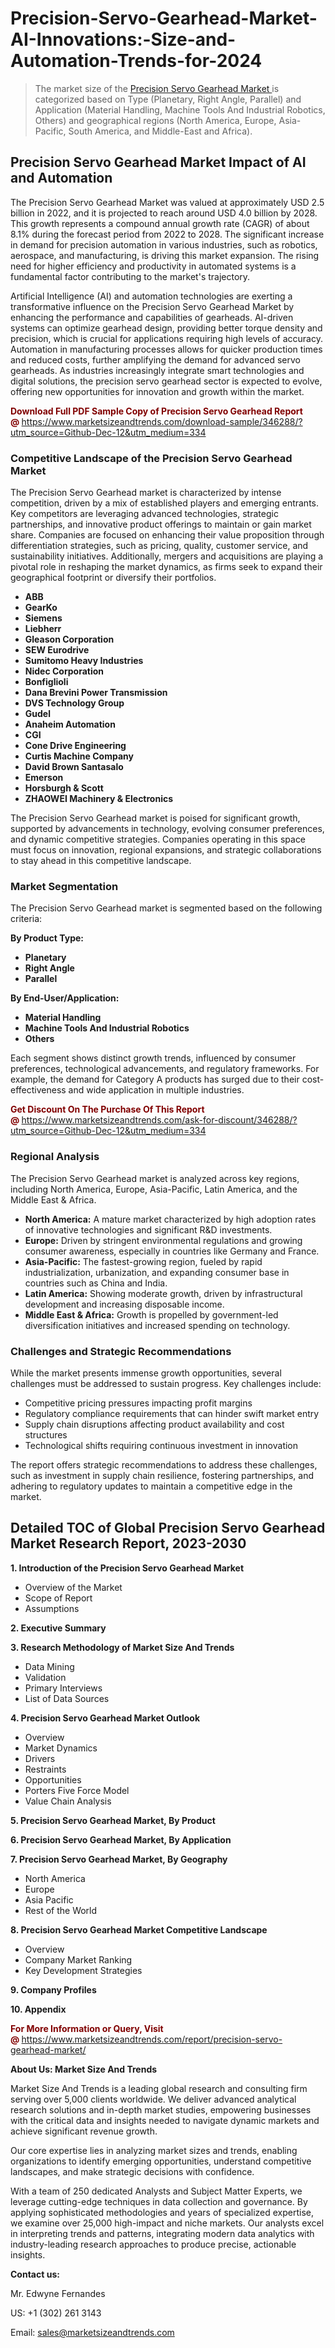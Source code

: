 <H1>Precision-Servo-Gearhead-Market-AI-Innovations:-Size-and-Automation-Trends-for-2024</H1><blockquote><p>The market size of the <a href="https://www.marketsizeandtrends.com/download-sample/346288/?utm_source=Github-Dec-12&amp;utm_medium=334" target="_blank">Precision Servo Gearhead Market </a>is categorized based on Type (Planetary, Right Angle, Parallel) and Application (Material Handling, Machine Tools And Industrial Robotics, Others) and geographical regions (North America, Europe, Asia-Pacific, South America, and Middle-East and Africa).</p></blockquote><p><h2>Precision Servo Gearhead Market Impact of AI and Automation</h2><p>The Precision Servo Gearhead Market was valued at approximately USD 2.5 billion in 2022, and it is projected to reach around USD 4.0 billion by 2028. This growth represents a compound annual growth rate (CAGR) of about 8.1% during the forecast period from 2022 to 2028. The significant increase in demand for precision automation in various industries, such as robotics, aerospace, and manufacturing, is driving this market expansion. The rising need for higher efficiency and productivity in automated systems is a fundamental factor contributing to the market's trajectory.</p><p>Artificial Intelligence (AI) and automation technologies are exerting a transformative influence on the Precision Servo Gearhead Market by enhancing the performance and capabilities of gearheads. AI-driven systems can optimize gearhead design, providing better torque density and precision, which is crucial for applications requiring high levels of accuracy. Automation in manufacturing processes allows for quicker production times and reduced costs, further amplifying the demand for advanced servo gearheads. As industries increasingly integrate smart technologies and digital solutions, the precision servo gearhead sector is expected to evolve, offering new opportunities for innovation and growth within the market.</p></p><p><strong><span style="color: #800000;">Download Full PDF Sample Copy of Precision Servo Gearhead Report @</span>&nbsp;</strong><a href="https://www.marketsizeandtrends.com/download-sample/346288/?utm_source=Github-Dec-12&amp;utm_medium=334">https://www.marketsizeandtrends.com/download-sample/346288/?utm_source=Github-Dec-12&amp;utm_medium=334</a></p><h3>Competitive Landscape of the Precision Servo Gearhead Market</h3><p>The Precision Servo Gearhead market is characterized by intense competition, driven by a mix of established players and emerging entrants. Key competitors are leveraging advanced technologies, strategic partnerships, and innovative product offerings to maintain or gain market share. Companies are focused on enhancing their value proposition through differentiation strategies, such as pricing, quality, customer service, and sustainability initiatives. Additionally, mergers and acquisitions are playing a pivotal role in reshaping the market dynamics, as firms seek to expand their geographical footprint or diversify their portfolios.</p><p><strong><p><ul><li>ABB </li><li> GearKo </li><li> Siemens </li><li> Liebherr </li><li> Gleason Corporation </li><li> SEW Eurodrive </li><li> Sumitomo Heavy Industries </li><li> Nidec Corporation </li><li> Bonfiglioli </li><li> Dana Brevini Power Transmission </li><li> DVS Technology Group </li><li> Gudel </li><li> Anaheim Automation </li><li> CGI </li><li> Cone Drive Engineering </li><li> Curtis Machine Company </li><li> David Brown Santasalo </li><li> Emerson </li><li> Horsburgh & Scott </li><li> ZHAOWEI Machinery & Electronics</p></li></ul></p></strong></p><p>The Precision Servo Gearhead market is poised for significant growth, supported by advancements in technology, evolving consumer preferences, and dynamic competitive strategies. Companies operating in this space must focus on innovation, regional expansions, and strategic collaborations to stay ahead in this competitive landscape.</p><h3>Market Segmentation</h3><p>The Precision Servo Gearhead market is segmented based on the following criteria:</p><p><strong>By Product Type:</strong></p><p><strong><p><ul><li>Planetary </li><li> Right Angle </li><li> Parallel</p></li></ul></p></strong></p><p><strong>By End-User/Application:</strong></p><p><strong><p><ul><li>Material Handling </li><li> Machine Tools And Industrial Robotics </li><li> Others</p></li></ul></p></strong></p><p>Each segment shows distinct growth trends, influenced by consumer preferences, technological advancements, and regulatory frameworks. For example, the demand for Category A products has surged due to their cost-effectiveness and wide application in multiple industries.</p><p><strong><span style="color: #800000;">Get Discount On The Purchase Of This Report @&nbsp;</span></strong><a href="https://www.marketsizeandtrends.com/ask-for-discount/346288/?utm_source=Github-Dec-12&amp;utm_medium=334">https://www.marketsizeandtrends.com/ask-for-discount/346288/?utm_source=Github-Dec-12&amp;utm_medium=334</a></p><h3>Regional Analysis</h3><p>The Precision Servo Gearhead market is analyzed across key regions, including North America, Europe, Asia-Pacific, Latin America, and the Middle East &amp; Africa.</p><ul><li><strong>North America:</strong> A mature market characterized by high adoption rates of innovative technologies and significant R&amp;D investments.</li><li><strong>Europe:</strong> Driven by stringent environmental regulations and growing consumer awareness, especially in countries like Germany and France.</li><li><strong>Asia-Pacific:</strong> The fastest-growing region, fueled by rapid industrialization, urbanization, and expanding consumer base in countries such as China and India.</li><li><strong>Latin America:</strong> Showing moderate growth, driven by infrastructural development and increasing disposable income.</li><li><strong>Middle East &amp; Africa:</strong> Growth is propelled by government-led diversification initiatives and increased spending on technology.</li></ul><h3>Challenges and Strategic Recommendations</h3><p>While the market presents immense growth opportunities, several challenges must be addressed to sustain progress. Key challenges include:</p><ul><li>Competitive pricing pressures impacting profit margins</li><li>Regulatory compliance requirements that can hinder swift market entry</li><li>Supply chain disruptions affecting product availability and cost structures</li><li>Technological shifts requiring continuous investment in innovation</li></ul><p>The report offers strategic recommendations to address these challenges, such as investment in supply chain resilience, fostering partnerships, and adhering to regulatory updates to maintain a competitive edge in the market.</p><h2>Detailed TOC of Global Precision Servo Gearhead Market Research Report, 2023-2030</h2><p><strong>1. Introduction of the Precision Servo Gearhead Market</strong></p><ul><li>Overview of the Market</li><li>Scope of Report</li><li>Assumptions&nbsp;</li></ul><p><strong>2. Executive Summary</strong></p><p><strong>3. Research Methodology of <strong>Market Size And Trends</strong></strong></p><ul><li>Data Mining</li><li>Validation</li><li>Primary Interviews</li><li>List of Data Sources&nbsp;</li></ul><p><strong>4. Precision Servo Gearhead Market Outlook</strong></p><ul><li>Overview</li><li>Market Dynamics</li><li>Drivers</li><li>Restraints</li><li>Opportunities</li><li>Porters Five Force Model</li><li>Value Chain Analysis&nbsp;</li></ul><p><strong>5. Precision Servo Gearhead Market, By Product</strong></p><p><strong>6. Precision Servo Gearhead Market, By Application</strong></p><p><strong>7. Precision Servo Gearhead Market, By Geography</strong></p><ul><li>North America</li><li>Europe</li><li>Asia Pacific</li><li>Rest of the World&nbsp;</li></ul><p><strong>8. Precision Servo Gearhead Market Competitive Landscape</strong></p><ul><li>Overview</li><li>Company Market Ranking</li><li>Key Development Strategies&nbsp;</li></ul><p><strong>9. Company Profiles</strong></p><p><strong>10. Appendix</strong></p><p><strong><span style="color: #800000;">For More Information or Query, Visit @&nbsp;</span></strong><a href="https://www.marketsizeandtrends.com/report/precision-servo-gearhead-market/">https://www.marketsizeandtrends.com/report/precision-servo-gearhead-market/</a></p><p></p><p><strong>About Us:&nbsp;Market Size And Trends</strong></p><p>Market Size And Trends&nbsp;is a leading global research and consulting firm serving over 5,000 clients worldwide. We deliver advanced analytical research solutions and in-depth market studies, empowering businesses with the critical data and insights needed to navigate dynamic markets and achieve significant revenue growth.</p><p>Our core expertise lies in analyzing market sizes and trends, enabling organizations to identify emerging opportunities, understand competitive landscapes, and make strategic decisions with confidence.</p><p>With a team of 250 dedicated Analysts and Subject Matter Experts, we leverage cutting-edge techniques in data collection and governance. By applying sophisticated methodologies and years of specialized expertise, we examine over 25,000 high-impact and niche markets. Our analysts excel in interpreting trends and patterns, integrating modern data analytics with industry-leading research approaches to produce precise, actionable insights.</p><p><strong>Contact us:</strong></p><p>Mr. Edwyne Fernandes</p><p>US: +1 (302) 261 3143</p><p>Email: <a href="mailto:sales@marketsizeandtrends.com">sales@marketsizeandtrends.com</a>&nbsp;</p>
